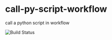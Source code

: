 # call-py-script-workflow
call a python script in workflow

![Build Status](https://img.shields.io/github/workflow/status/mm808/call-py-script-workflow/Call%20python%20script%20workflow)